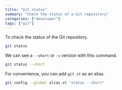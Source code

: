 ```yaml
---
title: "Git status"
summary: "Check the status of a Git repository"
categories: ["developer"]
tags: ["git"]
---
```


To check the status of the Git repository.

```bash
git status
```

We can see a `--short` or `-s` version with this command.

```bash
git status --short
```

For convenience, you can add `git st` as an alias.

```bash
git config --global alias.st "status --short"
```
